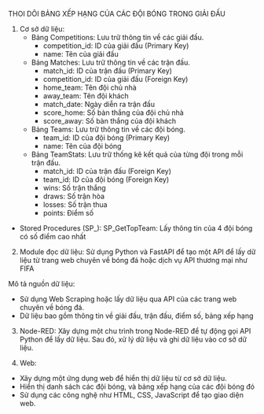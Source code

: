 THOI DÕI BẢNG XẾP HẠNG CỦA CÁC ĐỘI BÓNG TRONG GIẢI ĐẤU
1. Cơ sở dữ liệu:
     * Bảng Competitions: Lưu trữ thông tin về các giải đấu.
        - competition_id: ID của giải đấu (Primary Key)
        - name: Tên của giải đấu
    * Bảng Matches: Lưu trữ thông tin về các trận đấu.
        - match_id: ID của trận đấu (Primary Key)
        - competition_id: ID của giải đấu (Foreign Key)
        - home_team: Tên đội chủ nhà
        - away_team: Tên đội khách
        - match_date: Ngày diễn ra trận đấu
        - score_home: Số bàn thắng của đội chủ nhà
        - score_away: Số bàn thắng của đội khách
    * Bảng Teams: Lưu trữ thông tin về các đội bóng.
        - team_id: ID của đội bóng (Primary Key)
        - name: Tên của đội bóng
    * Bảng TeamStats: Lưu trữ thống kê kết quả của từng đội trong mỗi trận đấu.
        - match_id: ID của trận đấu (Foreign Key)
        - team_id: ID của đội bóng (Foreign Key)
        - wins: Số trận thắng
        - draws: Số trận hòa
        - losses: Số trận thua
        - points: Điểm số

* Stored Procedures (SP_):
    SP_GetTopTeam: Lấy thông tin của 4 đội bóng có số điểm cao nhất
2. Module đọc dữ liệu:
    Sử dụng Python và FastAPI để tạo một API để lấy dữ liệu từ trang web chuyên về bóng đá hoặc dịch vụ API thương mại như FIFA

Mô tả nguồn dữ liệu:
-   Sử dụng Web Scraping hoặc lấy dữ liệu qua API của các trang web chuyên về bóng đá.
-   Dữ liệu bao gồm thông tin về giải đấu, trận đấu, điểm số, bảng xếp hạng
3. Node-RED:
    Xây dựng một chu trình trong Node-RED để tự động gọi API Python để lấy dữ liệu. Sau đó, xử lý dữ liệu và ghi dữ liệu vào cơ sở dữ liệu.

4. Web:
-   Xây dựng một ứng dụng web để hiển thị dữ liệu từ cơ sở dữ liệu. 
-   Hiển thị danh sách các đội bóng, và bảng xếp hạng của các đội bóng đó
-   Sử dụng các công nghệ như HTML, CSS, JavaScript để tạo giao diện web.





